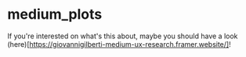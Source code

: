# medium_plots

If you're interested on what's this about, maybe you should have a look (here)[https://giovannigilberti-medium-ux-research.framer.website/]! 
